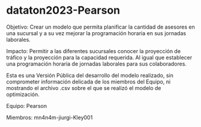 # dataton2023-Pearson

Objetivo: Crear un modelo que permita planificar la cantidad de asesores en una sucursal y a su vez mejorar la programación horaria en sus jornadas laborales.

Impacto: Permitir a las diferentes sucursales conocer la proyección de tráfico y la proyección para la capacidad requerida. Al igual que establecer una programación horaria de jornadas laborales para sus colaboradores.

Esta es una Versión Pública del desarrollo del modelo realizado, sin comprometer información delicada de los miembros del Equipo, ni mostrando el archivo .csv sobre el que se realizó el modelo de optimización.

Equipo: Pearson

Miembros: mn4n4m-jiurgi-Kley001
